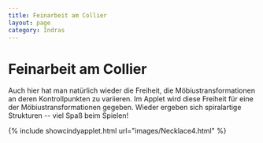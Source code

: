 ```yaml
---
title: Feinarbeit am Collier
layout: page
category: Indras
---
```


# Feinarbeit am Collier

Auch hier hat man natürlich wieder die Freiheit, die Möbiustransformationen an deren Kontrollpunkten zu variieren. Im Applet wird diese Freiheit für eine der Möbiustransformationen gegeben. Wieder ergeben sich spiralartige Strukturen -- viel Spaß beim Spielen!

{% include showcindyapplet.html url="images/Necklace4.html" %}

